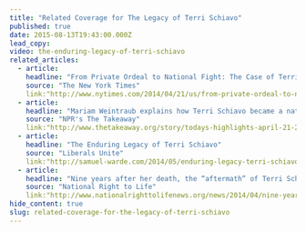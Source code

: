 ```yaml
---
title: "Related Coverage for The Legacy of Terri Schiavo"
published: true
date: 2015-08-13T19:43:00.000Z
lead_copy:
video: the-enduring-legacy-of-terri-schiavo
related_articles:
  - article:
    headline: "From Private Ordeal to National Fight: The Case of Terri Schiavo"
    source: "The New York Times"
    link:"http://www.nytimes.com/2014/04/21/us/from-private-ordeal-to-national-fight-the-case-of-terri-schiavo.html"
  - article:
    headline: "Mariam Weintraub explains how Terri Schiavo became a national issue"
    source: "NPR's The Takeaway"
    link:"http://www.thetakeaway.org/story/todays-highlights-april-21-2014/"
  - article:
    headline: "The Enduring Legacy of Terri Schiavo"
    source: "Liberals Unite"
    link:"http://samuel-warde.com/2014/05/enduring-legacy-terri-schiavo/"
  - article:
    headline: "Nine years after her death, the “aftermath” of Terri Schiavo continues to be distorted by the New York Times"
    source: "National Right to Life"
    link:"http://www.nationalrighttolifenews.org/news/2014/04/nine-years-after-her-death-the-aftermath-of-terri-schiavo-continues-to-be-distorted-by-the-new-york-times/#.VczyiYvGOx4"
hide_content: true
slug: related-coverage-for-the-legacy-of-terri-schiavo
---
```


